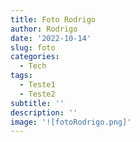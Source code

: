 ```yaml
---
title: Foto Rodrigo
author: Rodrigo
date: '2022-10-14'
slug: foto
categories:
  - Tech
tags:
  - Teste1
  - Teste2
subtitle: ''
description: ''
image: '![fotoRodrigo.png]'
---
```

